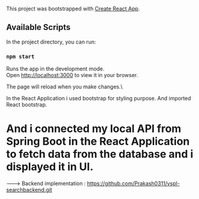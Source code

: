 This project was bootstrapped with [Create React App](https://github.com/facebook/create-react-app).

## Available Scripts

In the project directory, you can run:

### `npm start`

Runs the app in the development mode.\
Open [http://localhost:3000](http://localhost:3000) to view it in your browser.

The page will reload when you make changes.\

In the React Application i used bootstrap for styling purpose. And imported React bootstrap.

# And i connected my local API from Spring Boot in the React Application to fetch data from the database and i displayed it in UI.

---> Backend implementation : https://github.com/Prakash0311/vspl-searchbackend.git 
